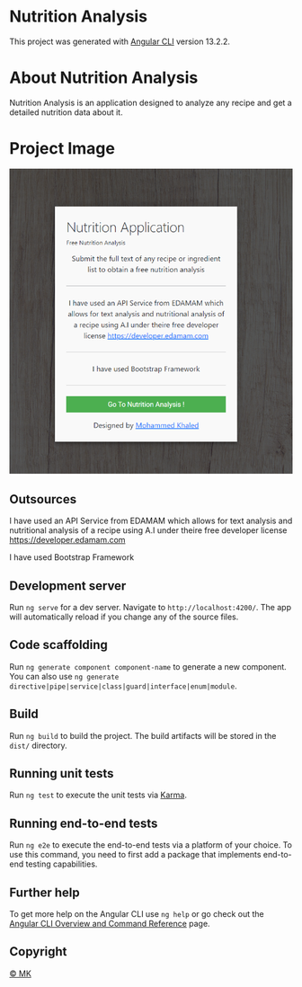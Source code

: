 # Nutrition Analysis
This project was generated with [Angular CLI](https://github.com/angular/angular-cli) version 13.2.2.

# About Nutrition Analysis
Nutrition Analysis is an application designed to analyze any recipe and get a detailed nutrition data about it.

# Project Image 

![ScreenShot](src/assets/1.png)

## Outsources 
I have used an API Service from EDAMAM which allows for text analysis and nutritional analysis of a recipe using A.I under theire free developer license <a href="https://developer.edamam.com"> https://developer.edamam.com

I have used Bootstrap Framework

## Development server

Run `ng serve` for a dev server. Navigate to `http://localhost:4200/`. The app will automatically reload if you change any of the source files.

## Code scaffolding

Run `ng generate component component-name` to generate a new component. You can also use `ng generate directive|pipe|service|class|guard|interface|enum|module`.

## Build

Run `ng build` to build the project. The build artifacts will be stored in the `dist/` directory.

## Running unit tests

Run `ng test` to execute the unit tests via [Karma](https://karma-runner.github.io).

## Running end-to-end tests

Run `ng e2e` to execute the end-to-end tests via a platform of your choice. To use this command, you need to first add a package that implements end-to-end testing capabilities.

## Further help

To get more help on the Angular CLI use `ng help` or go check out the [Angular CLI Overview and Command Reference](https://angular.io/cli) page.

## Copyright

<a href="https://www.linkedin.com/in/mohammed-khaled-saad-7a6032141"> © MK

